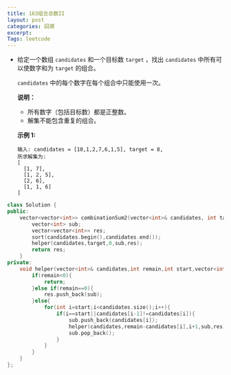 ```yaml
---
title: 163组合总数II
layout: post
categories: 回溯
excerpt: 
Tags: leetcode
---
```


- 给定一个数组 `candidates` 和一个目标数 `target` ，找出 `candidates` 中所有可以使数字和为 `target` 的组合。

  `candidates` 中的每个数字在每个组合中只能使用一次。

  **说明：**

  - 所有数字（包括目标数）都是正整数。
  - 解集不能包含重复的组合。 

  **示例 1:**

  ```
  输入: candidates = [10,1,2,7,6,1,5], target = 8,
  所求解集为:
  [
    [1, 7],
    [1, 2, 5],
    [2, 6],
    [1, 1, 6]
  ]
  ```

```c++
class Solution {
public:
    vector<vector<int>> combinationSum2(vector<int>& candidates, int target) {
        vector<int> sub;
        vector<vector<int>> res;
        sort(candidates.begin(),candidates.end());
        helper(candidates,target,0,sub,res);
        return res;
    }
private:
    void helper(vector<int>& candidates,int remain,int start,vector<int>& sub,vector<vector<int>>& res){
        if(remain<0){
            return;
        }else if(remain==0){
            res.push_back(sub);
        }else{
            for(int i=start;i<candidates.size();i++){
                if(i==start||candidates[i-1]!=candidates[i]){
                    sub.push_back(candidates[i]);
                    helper(candidates,remain-candidates[i],i+1,sub,res);
                    sub.pop_back();   
                }
            }
        }
    }
};
```

